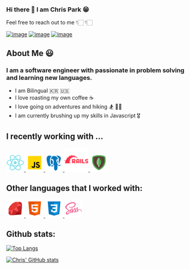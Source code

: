 ### Hi there 👋   I am Chris Park 😁
Feel free to reach out to me 👇🏻 👇🏻

[![image](https://img.shields.io/badge/LinkedIn-0077B5?style=for-the-badge&logo=linkedin&logoColor=white$link=https://www.linkedin.com/in/arwen-kim-85a01b221)](https://www.linkedin.com/in/cpark04/)
[![image](https://img.shields.io/badge/Gmail-D14836?style=for-the-badge&logo=gmail&logoColor=white&link=mailto:arwensoojinkim@gmail.com)](mailto:cpark2653@gmail.com)
[![image](https://camo.githubusercontent.com/fdd627a967b9943dcc0811b47c62b1cb6578da40fe3d164514257ee57f0563d9/68747470733a2f2f696d672e736869656c64732e696f2f62616467652f416e67656c4c6973742d6236623962393f7374796c653d666f722d7468652d6261646765266c6f676f3d416e67656c4c697374266c6f676f436f6c6f723d626c61636b)](https://angel.co/u/chris-park-23)

## About Me 😃
### I am a software engineer with passionate in problem solving and learning new languages. 

- I am Bilingual 🇰🇷 🇺🇸
- I love roasting my own coffee ☕
- I love going on adventures and hiking 🏂 🥾🏃
- I am currently brushing up my skills in Javascript 🎖


## I recently working with ...

<a href="https://reactjs.org" title="React" rel="nofollow">
    <img alt src="assets/img/icons8-react-native-48.png" style="max-width: 100%;">
</a>

<a href="https://www.javascript.com/" title="JavaScript" rel="nofollow">
    <img alt src="assets/img/icons8-javascript-48.png" style="max-width: 100%;">
</a>

<a href="https://www.postgresql.org/docs/" title="PostgresSQL" rel="nofollow">
    <img alt src="assets/img/icons8-postgresql-48.png" style="max-width: 100%;">
</a>

<a href="https://rubyonrails.org/" title="RubyOnRails" rel="nofollow">
    <img alt src="assets/img/icons8-ruby-on-rails-64.png" style="max-width: 100%;">
</a>

<a href="https://www.mongodb.com/" title="MongoDB" rel="nofollow">
    <img alt src="assets/img/icons8-mongodb-48.png" style="max-width: 100%;">
</a>



## Other languages that I worked with: 

<a href="https://ruby-doc.org/" title="Ruby" rel="nofollow">
    <img alt src="assets/img/icons8-ruby-programming-language-48.png" style="max-width: 100%;">
</a>

<a href="https://developer.mozilla.org/en-US/docs/Glossary/HTML5" title="html5" rel="nofollow">
    <img alt src="assets/img/icons8-html-5-48.png" style="max-width: 100%;">
</a>


<a href="https://developer.mozilla.org/en-US/docs/Web/CSS" title="css3" rel="nofollow">
    <img alt src="assets/img/icons8-css3-48.png" style="max-width: 100%;">
</a>


<a href="https://sass-lang.com/" title="scss" rel="nofollow">
    <img alt src="assets/img/icons8-sass-48.png" style="max-width: 100%;">
</a>



## Github stats:

[![Top Langs](https://github-readme-stats.vercel.app/api/top-langs/?username=cpark04&layout=compact&theme=buefy&langs_count=5)](https://github.com/anuraghazra/github-readme-stats) 

[![Chris' GitHub stats](https://github-readme-stats.vercel.app/api?username=cpark04)](https://github.com/anuraghazra/github-readme-stats)
